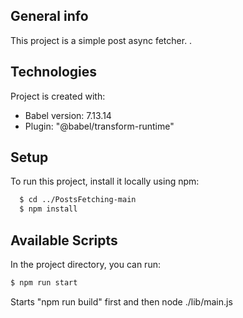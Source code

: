 
## General info
This project is a simple post async fetcher.
.
	
## Technologies
Project is created with:
* Babel version: 7.13.14
* Plugin: "@babel/transform-runtime"


## Setup
To run this project, install it locally using npm:

```sh
  $ cd ../PostsFetching-main
  $ npm install
  ```


## Available Scripts

In the project directory, you can run:

```sh
$ npm run start
```
Starts "npm run build" first and then node ./lib/main.js 






